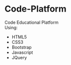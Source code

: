 # Code-Platform
Code Educational Platform <br>
Using:
  - HTML5
  - CSS3
  - Bootstrap
  - Javascript
  - JQuery
